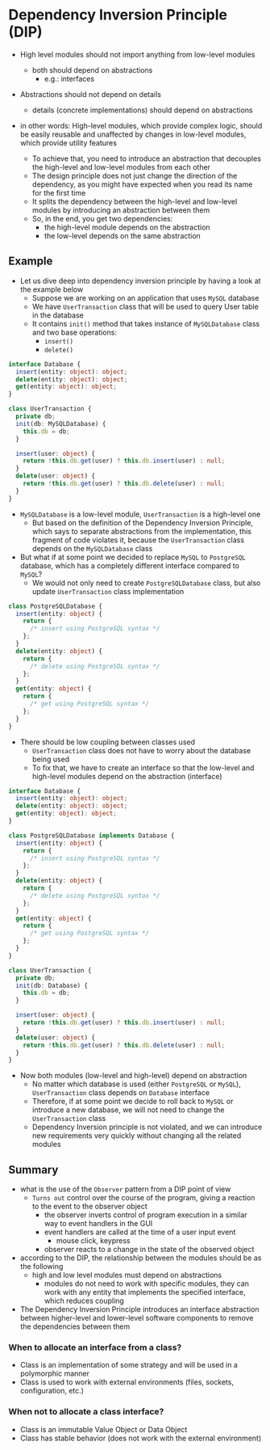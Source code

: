 # Dependency Inversion Principle (DIP)

- High level modules should not import anything from low-level modules
  - both should depend on abstractions
    - e.g.: interfaces
- Abstractions should not depend on details

  - details (concrete implementations) should depend on abstractions

- in other words: High-level modules, which provide complex logic, should be easily reusable and unaffected by changes in low-level modules, which provide utility features
  - To achieve that, you need to introduce an abstraction that decouples the high-level and low-level modules from each other
  - The design principle does not just change the direction of the dependency, as you might have expected when you read its name for the first time
  - It splits the dependency between the high-level and low-level modules by introducing an abstraction between them
  - So, in the end, you get two dependencies:
    - the high-level module depends on the abstraction
    - the low-level depends on the same abstraction

## Example

- Let us dive deep into dependency inversion principle by having a look at the example below
  - Suppose we are working on an application that uses `MySQL` database
  - We have `UserTransaction` class that will be used to query User table in the database
  - It contains `init()` method that takes instance of `MySQLDatabase` class and two base operations:
    - `insert()`
    - `delete()`

```ts
interface Database {
  insert(entity: object): object;
  delete(entity: object): object;
  get(entity: object): object;
}

class UserTransaction {
  private db;
  init(db: MySQLDatabase) {
    this.db = db;
  }

  insert(user: object) {
    return !this.db.get(user) ? this.db.insert(user) : null;
  }
  delete(user: object) {
    return !this.db.get(user) ? this.db.delete(user) : null;
  }
}
```

- `MySQLDatabase` is a low-level module, `UserTransaction` is a high-level one
  - But based on the definition of the Dependency Inversion Principle, which says to separate abstractions from the implementation, this fragment of code violates it, because the `UserTransaction` class depends on the `MySQLDatabase` class
- But what if at some point we decided to replace `MySQL` to `PostgreSQL` database, which has a completely different interface compared to `MySQL`?
  - We would not only need to create `PostgreSQLDatabase` class, but also update `UserTransaction` class implementation

```ts
class PostgreSQLDatabase {
  insert(entity: object) {
    return {
      /* insert using PostgreSQL syntax */
    };
  }
  delete(entity: object) {
    return {
      /* delete using PostgreSQL syntax */
    };
  }
  get(entity: object) {
    return {
      /* get using PostgreSQL syntax */
    };
  }
}
```

- There should be low coupling between classes used
  - `UserTransaction` class does not have to worry about the database being used
  - To fix that, we have to create an interface so that the low-level and high-level modules depend on the abstraction (interface)

```ts
interface Database {
  insert(entity: object): object;
  delete(entity: object): object;
  get(entity: object): object;
}

class PostgreSQLDatabase implements Database {
  insert(entity: object) {
    return {
      /* insert using PostgreSQL syntax */
    };
  }
  delete(entity: object) {
    return {
      /* delete using PostgreSQL syntax */
    };
  }
  get(entity: object) {
    return {
      /* get using PostgreSQL syntax */
    };
  }
}

class UserTransaction {
  private db;
  init(db: Database) {
    this.db = db;
  }

  insert(user: object) {
    return !this.db.get(user) ? this.db.insert(user) : null;
  }
  delete(user: object) {
    return !this.db.get(user) ? this.db.delete(user) : null;
  }
}
```

- Now both modules (low-level and high-level) depend on abstraction
  - No matter which database is used (either `PostgreSQL` or `MySQL`), `UserTransaction` class depends on `Database` interface
  - Therefore, if at some point we decide to roll back to `MySQL` or introduce a new database, we will not need to change the `UserTransaction` class
  - Dependency Inversion principle is not violated, and we can introduce new requirements very quickly without changing all the related modules

## Summary

- what is the use of the `Observer` pattern from a DIP point of view
  - `Turns out` control over the course of the program, giving a reaction to the event to the observer object
    - the observer inverts control of program execution in a similar way to event handlers in the GUI
    - event handlers are called at the time of a user input event
      - mouse click, keypress
    - observer reacts to a change in the state of the observed object
- according to the DIP, the relationship between the modules should be as the following
  - high and low level modules must depend on abstractions
    - modules do not need to work with specific modules, they can work with any entity that implements the specified interface, which reduces coupling
- The Dependency Inversion Principle introduces an interface abstraction between higher-level and lower-level software components to remove the dependencies between them

### When to allocate an interface from a class?

- Class is an implementation of some strategy and will be used in a polymorphic manner
- Class is used to work with external environments (files, sockets, configuration, etc.)

### When not to allocate a class interface?

- Class is an immutable Value Object or Data Object
- Class has stable behavior (does not work with the external environment)
